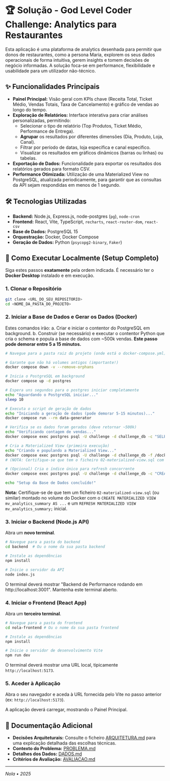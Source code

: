 # 🏆 Solução - God Level Coder Challenge: Analytics para Restaurantes

Esta aplicação é uma plataforma de analytics desenhada para permitir que donos de restaurantes, como a persona Maria, explorem os seus dados operacionais de forma intuitiva, gerem insights e tomem decisões de negócio informadas. A solução foca-se em performance, flexibilidade e usabilidade para um utilizador não-técnico.

## ✨ Funcionalidades Principais

* **Painel Principal:** Visão geral com KPIs chave (Receita Total, Ticket Médio, Vendas Totais, Taxa de Cancelamento) e gráfico de vendas ao longo do tempo.
* **Exploração de Relatórios:** Interface interativa para criar análises personalizadas, permitindo:
    * Selecionar o tipo de relatório (Top Produtos, Ticket Médio, Performance de Entrega).
    * **Agrupar** os resultados por diferentes dimensões (Dia, Produto, Loja, Canal).
    * Filtrar por período de datas, loja específica e canal específico.
    * Visualizar os resultados em gráficos dinâmicos (barras ou linhas) ou tabelas.
* **Exportação de Dados:** Funcionalidade para exportar os resultados dos relatórios gerados para formato CSV.
* **Performance Otimizada:** Utilização de uma Materialized View no PostgreSQL, atualizada periodicamente, para garantir que as consultas da API sejam respondidas em menos de 1 segundo.

## 🛠️ Tecnologias Utilizadas

* **Backend:** Node.js, Express.js, node-postgres (`pg`), `node-cron`
* **Frontend:** React, Vite, TypeScript, `recharts`, `react-router-dom`, `react-csv`
* **Base de Dados:** PostgreSQL 15
* **Orquestração:** Docker, Docker Compose
* **Geração de Dados:** Python (`psycopg2-binary`, `Faker`)

## 🚀 Como Executar Localmente (Setup Completo)

Siga estes passos **exatamente** pela ordem indicada. É necessário ter o **Docker Desktop** instalado e em execução.

### 1. Clonar o Repositório

```bash
git clone <URL_DO_SEU_REPOSITORIO>
cd <NOME_DA_PASTA_DO_PROJETO>
````

### 2\. Iniciar a Base de Dados e Gerar os Dados (Docker)

Estes comandos irão:
a.  Criar e iniciar o contentor do PostgreSQL em background.
b.  Construir (se necessário) e executar o contentor Python que cria o schema e popula a base de dados com \~500k vendas. **Este passo pode demorar entre 5 a 15 minutos.**

```bash
# Navegue para a pasta raiz do projeto (onde está o docker-compose.yml)

# Garante que não há volumes antigos (importante!)
docker compose down -v --remove-orphans

# Inicia o PostgreSQL em background
docker compose up -d postgres

# Espera uns segundos para o postgres iniciar completamente
echo "Aguardando o PostgreSQL iniciar..."
sleep 10 

# Executa o script de geração de dados
echo "Iniciando a geração de dados (pode demorar 5-15 minutos)..."
docker compose run --rm data-generator

# Verifica se os dados foram gerados (deve retornar ~500k)
echo "Verificando contagem de vendas..."
docker compose exec postgres psql -U challenge -d challenge_db -c "SELECT COUNT(*) FROM sales;"

# Cria a Materialized View (primeira execução)
echo "Criando e populando a Materialized View..."
docker compose exec postgres psql -U challenge -d challenge_db -f /docker-entrypoint-initdb.d/02-materialized-view.sql 
# (NOTA: Certifique-se que tem o ficheiro 02-materialized-view.sql com o CREATE e REFRESH)

# (Opcional) Cria o índice único para refresh concorrente
docker compose exec postgres psql -U challenge -d challenge_db -c "CREATE UNIQUE INDEX IF NOT EXISTS idx_mv_summary_unique ON mv_analytics_summary(sale_id, product_id);"

echo "Setup da Base de Dados concluído!"
```

**Nota:** Certifique-se de que tem um ficheiro `02-materialized-view.sql` (ou similar) montado no volume do Docker com o `CREATE MATERIALIZED VIEW mv_analytics_summary AS ...` e um `REFRESH MATERIALIZED VIEW mv_analytics_summary;` inicial.

### 3\. Iniciar o Backend (Node.js API)

Abra um **novo terminal**.

```bash
# Navegue para a pasta do backend
cd backend  # Ou o nome da sua pasta backend

# Instale as dependências
npm install

# Inicie o servidor da API
node index.js
```

O terminal deverá mostrar "Backend de Performance rodando em http://localhost:3001". Mantenha este terminal aberto.

### 4\. Iniciar o Frontend (React App)

Abra um **terceiro terminal**.

```bash
# Navegue para a pasta do frontend
cd nola-frontend # Ou o nome da sua pasta frontend

# Instale as dependências
npm install

# Inicie o servidor de desenvolvimento Vite
npm run dev
```

O terminal deverá mostrar uma URL local, tipicamente `http://localhost:5173`.

### 5\. Aceder à Aplicação

Abra o seu navegador e aceda à URL fornecida pelo Vite no passo anterior (ex: `http://localhost:5173`).

A aplicação deverá carregar, mostrando o Painel Principal.

## 📄 Documentação Adicional

  * **Decisões Arquiteturais:** Consulte o ficheiro [ARQUITETURA.md](./ARQUITETURA.md) para uma explicação detalhada das escolhas técnicas.
  * **Contexto do Problema:** [PROBLEMA.md](./PROBLEMA.md)
  * **Detalhes dos Dados:** [DADOS.md](./DADOS.md)
  * **Critérios de Avaliação:** [AVALIACAO.md](./AVALIACAO.md)

-----

*Nola • 2025*

```

